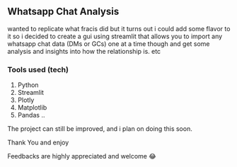## Whatsapp Chat Analysis

wanted to replicate what fracis did but it turns out i could add some flavor to it so i decided to create a gui using streamlit that allows you to import any whatsapp chat data (DMs or GCs) one at a time though and get some analysis and insights into how the relationship is. etc

### Tools used (tech)
1. Python
2. Streamlit
3. Plotly
4. Matplotlib
5. Pandas
..

The project can still be improved, and i plan on doing this soon.

Thank You and enjoy

Feedbacks are highly appreciated and welcome :joy: